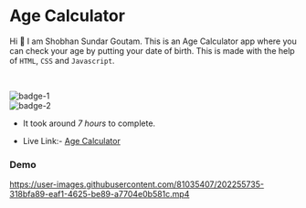 # Age Calculator

Hi 👋 I am Shobhan Sundar Goutam. This is an Age Calculator app where you can check your age by putting your date of birth. This is made with the help of `HTML`, `CSS` and `Javascript`.

<br>

![badge-1](https://img.shields.io/badge/HTML-CSS-blue)
<br>
![badge-2](https://img.shields.io/badge/-Javascript-yellow)

- It took around _7 hours_ to complete.

- Live Link:- [Age Calculator](https://age-calculator-fsjs.netlify.app/)

### Demo

https://user-images.githubusercontent.com/81035407/202255735-318bfa89-eaf1-4625-be89-a7704e0b581c.mp4

